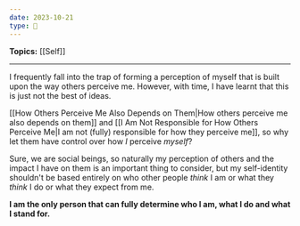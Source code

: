 ```yaml
---
date: 2023-10-21
type: 🧠
---
```


**Topics:** [[Self]]

---

I frequently fall into the trap of forming a perception of myself that is built upon the way others perceive me. However, with time, I have learnt that this is just not the best of ideas.

[[How Others Perceive Me Also Depends on Them|How others perceive me also depends on them]] and [[I Am Not Responsible for How Others Perceive Me|I am not (fully) responsible for how they perceive me]], so why let them have control over how _I_ perceive _myself_?

Sure, we are social beings, so naturally my perception of others and the impact I have on them is an important thing to consider, but my self-identity shouldn't be based entirely on who other people _think_ I am or what they _think_ I do or what they expect from me.

**I am the only person that can fully determine who I am, what I do and what I stand for.**
